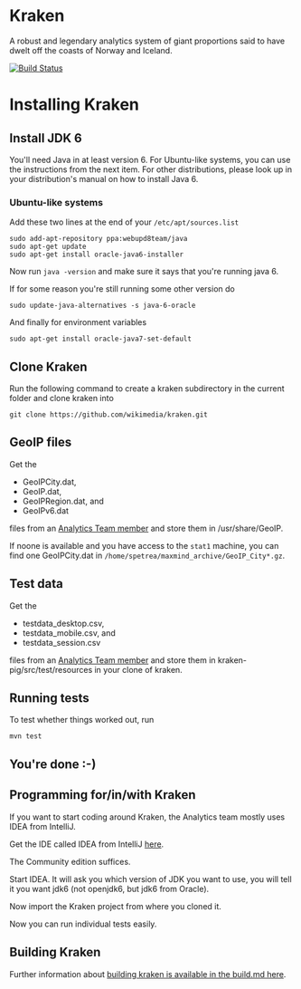 # Kraken

A robust and legendary analytics system of giant proportions said to have dwelt off the coasts of Norway and Iceland.

[![Build Status](https://travis-ci.org/wikimedia/kraken.png)](https://travis-ci.org/wikimedia/kraken)

# Installing Kraken

## Install JDK 6

You'll need Java in at least version 6. For Ubuntu-like systems, you can use the instructions from the next item. For other distributions, please look up in your distribution's manual on how to install Java 6.

### Ubuntu-like systems

Add these two lines at the end of your `/etc/apt/sources.list`

    sudo add-apt-repository ppa:webupd8team/java
    sudo apt-get update
    sudo apt-get install oracle-java6-installer

Now run `java -version` and make sure it says that you're running java 6.

If for some reason you're still running some other version do 

    sudo update-java-alternatives -s java-6-oracle

And finally for environment variables

    sudo apt-get install oracle-java7-set-default

## Clone Kraken

Run the following command to create a kraken subdirectory in the current folder and clone kraken into

    git clone https://github.com/wikimedia/kraken.git

## GeoIP files

Get the

* GeoIPCity.dat,
* GeoIP.dat,
* GeoIPRegion.dat, and
* GeoIPv6.dat

files from an [Analytics Team member](http://www.mediawiki.org/wiki/Analytics) and store them in /usr/share/GeoIP.

If noone is available and you have access to the `stat1` machine, you can find one GeoIPCity.dat in `/home/spetrea/maxmind_archive/GeoIP_City*.gz`.

## Test data

Get the

* testdata_desktop.csv,
* testdata_mobile.csv, and
* testdata_session.csv

files from an [Analytics Team member](http://www.mediawiki.org/wiki/Analytics) and store them in kraken-pig/src/test/resources in your clone of kraken.

## Running tests

To test whether things worked out, run

    mvn test

## You're done :-)

## Programming for/in/with Kraken

If you want to start coding around Kraken, the Analytics team mostly uses IDEA from IntelliJ.

Get the IDE called IDEA from IntelliJ [here](http://www.jetbrains.com/idea/).

The Community edition suffices.

Start IDEA. It will ask you which version of JDK you want to use, you will tell it you want jdk6 (not openjdk6, but jdk6 from Oracle).

Now import the Kraken project from where you cloned it.

Now you can run individual tests easily.

Building Kraken
---------------

Further information about [building kraken is available in the build.md here](https://github.com/wikimedia/kraken/blob/master/build.md).
